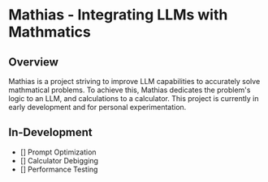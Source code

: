 # Mathias - Integrating LLMs with Mathmatics

## Overview

Mathias is a project striving to improve LLM capabilities to accurately solve mathmatical problems. 
To achieve this, Mathias dedicates the problem's logic to an LLM, and calculations to a calculator. 
This project is currently in early development and for personal experimentation.

## In-Development

- [] Prompt Optimization
- [] Calculator Debigging
- [] Performance Testing

